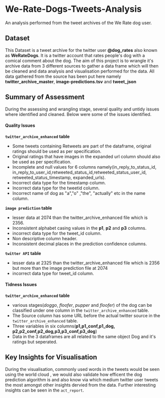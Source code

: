 # We-Rate-Dogs-Tweets-Analysis
An analysis performed from the tweet archives of the We Rate dog user.

## Dataset

This Dataset is a tweet archive for the twitter user **@dog_rates** also known as **WeRateDogs**. It is a twitter account that rates people's dog with a comical comment about the dog. The aim of this project is to wrangle it's archive data from 3 different sources to gather a data frame which will then be cleaned and data analysis and visualisation performed for the data. All data gathered from the source has been put here namely **twitter_archive_master**, **image-predictions.tsv** and **tweet_json**

## Summary of Assessment

During the assessing and wrangling stage, several quality and untidy issues where identified and cleaned. Below were some of the issues identified.

#### Quality Issues


**`twitter_archive_enhanced` table**
- Some tweets containing Retweets are part of the dataframe, original ratings should be used as per specification.
- Original ratings that have images in the expanded url column should also be used as per specification.
- Incomplete and null values for 6 columns namely(in_reply_to_status_id, in_reply_to_user_id,retweeted_status_id,retweeted_status_user_id, retweeted_status_timestamp, expanded_urls).
- Incorrect data type for the timestamp column.
- Incorrect data type for the tweetid column.
- Incorrect name of dog as "a","o" ,"the", "actually" etc in the name column.


 **`image prediction` table**
- lesser data at 2074 than the twitter_archive_enhanced file which is 2356.
- Inconsistent alphabet casing values in the **p1**, **p2** and **p3** columns.
- incorrect data type for the tweet_id column.
- Non descriptive column header.
- Inconsistent decimal places in the prediction confidence columns.


**`twitter API` table**
- lesser data at 2325 than the twitter_archive_enhanced file which is 2356 but more than the image prediction file at 2074
- incorrect data type for tweet_id column.


#### Tidness Issues


 **`twitter_archive_enhanced` table**
- various stages(*doggo*, *floofer*, *pupper* and *floofer*) of the dog can be classified under one column in the `twitter_archive_enhanced` table.
- The Source column has some URL before the actual twitter source in the `twitter_archive_enhanced` table.
- Three variables in six columns(**p1,p1_conf,p1_dog, p2,p2_conf,p2_dog,p3,p3_conf,p3_dog**)
- Data in the 3 dataframes are all related to the same object Dog and it's ratings but seperated.


## Key Insights for Visualisation

During the visualisation, commonly used words in the tweets would be seen using the world cloud , we would also validate how efficent the dog prediction algorithm is and also know via which medium twitter user tweets the most amongst other insights dervied from the data. Further interesting insights can be seen in the `act_report`.
